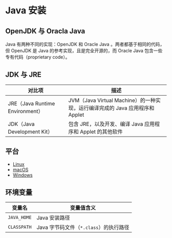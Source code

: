 # Java 安装

## OpenJDK 与 Oracla Java

Java 有两种不同的实现：OpenJDK 和 Oracle Java 。两者都基于相同的代码，但 OpenJDK 是 Java 的参考实现，且是完全开源的，而 Oracle Java 包含一些专有代码（proprietary code）。

## JDK 与 JRE

| 对比项                          | 描述                                                                         |
| ------------------------------- | ---------------------------------------------------------------------------- |
| JRE（Java Runtime Environment） | JVM（Java Virtual Machine）的一种实现，运行编译完成的 Java 应用程序和 Applet |
| JDK（Java Development Kit）     | 包含 JRE，以及开发、编译 Java 应用程序和 Applet 的其他软件                   |

## 平台

* [Linux](java-for-linux.md)
* [macOS](java-for-macOS.md)
* [Windows](java-for-windows.md)

## 环境变量

| 变量名      | 变量值含义                             |
| ----------- | -------------------------------------- |
| `JAVA_HOME` | Java 安装路径                          |
| `CLASSPATH` | Java 字节码文件（`*.class`）的执行路径 |
